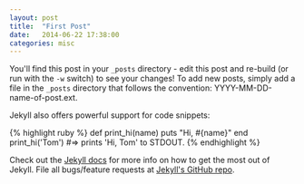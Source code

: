 ```yaml
---
layout: post
title:  "First Post"
date:   2014-06-22 17:38:00
categories: misc
---
```


<!-- <div>
	<div class="magellan-container" data-magellan-expedition="fixed" data-options="destination_threshold:65;throttle_delay:0;">
	  <dl class="sub-nav">
	    <dd data-magellan-arrival="nav" class='nav-label'><a href="#nav">NAVI</a></dd>
	    <dd data-magellan-arrival="arrival"><a href="#arrival">Arrival</a></dd>
	    <dd data-magellan-arrival="destination"><a href="#destination">Destination</a></dd>
	  </dl>
	</div>
</div>

<p><a name="arrival"></a></p>
<h3 data-magellan-destination="arrival">Arrival</h3>
 -->
You'll find this post in your `_posts` directory - edit this post and re-build (or run with the `-w` switch) to see your changes!
To add new posts, simply add a file in the `_posts` directory that follows the convention: YYYY-MM-DD-name-of-post.ext.

Jekyll also offers powerful support for code snippets:

{% highlight ruby %}
def print_hi(name)
  puts "Hi, #{name}"
end
print_hi('Tom')
#=> prints 'Hi, Tom' to STDOUT.
{% endhighlight %}

<!--more-->

Check out the [Jekyll docs][jekyll] for more info on how to get the most out of Jekyll. File all bugs/feature requests at [Jekyll's GitHub repo][jekyll-gh].

[jekyll-gh]: https://github.com/jekyll/jekyll
[jekyll]:    http://jekyllrb.com
